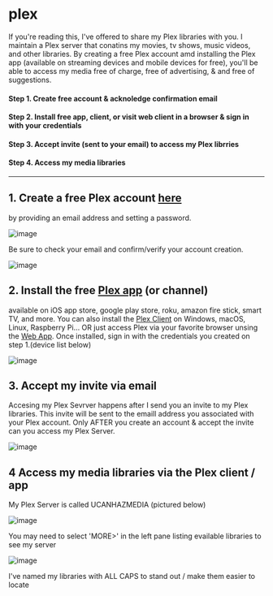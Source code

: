 # plex
If you're reading this, I've offered to share my Plex libraries with you. I maintain a Plex server that conatins my movies, tv shows, music videos, and other libraries. By creating a free Plex account amd installing the Plex app (available on streaming devices and mobile devices for free), you'll be able to access my media free of charge, free of advertising, & and free of suggestions. 

#### Step 1. Create free account & acknoledge confirmation email

#### Step 2. Install free app, client, or visit web client in a browser & sign in with your credentials

#### Step 3. Accept invite (sent to your email) to access my Plex librries 

#### Step 4. Access my media libraries 

-----------------------------------------------------------------------------
## 1. Create a free Plex account [here](https://www.plex.tv/sign-up/) 
by providing an email address and setting a password. 

![image](https://user-images.githubusercontent.com/69805720/133679015-8857dd9d-e40f-4abf-9b7a-02ca60d8493d.png)

Be sure to check your email and confirm/verify your account creation.

![image](https://user-images.githubusercontent.com/69805720/133689969-61c6aaea-e49c-4874-9bbd-b6d348053f5b.png)

## 2. Install the free [Plex app](https://www.plex.tv/apps-devices/) (or channel) 
available on iOS app store, google play store, roku, amazon fire stick, smart TV, and more. You can also install the [Plex Client](https://www.plex.tv/media-server-downloads/#plex-app) on Windows, macOS, Linux, Raspberry Pi... OR just access Plex via your favorite browser unsing the [Web App](https://www.plex.tv/). Once installed, sign in with the credentials you created on step 1.(device list below)

![image](https://user-images.githubusercontent.com/69805720/133690122-ba1ee871-a944-4533-ac58-ae881311f8db.png)

## 3. Accept my invite via email
Accesing my Plex Sevrver happens after I send you an invite to my Plex libraries. This invite will be sent to the emaill address you associated with your Plex account. Only AFTER you create an account & accept the invite can you access my Plex Server. 

![image](https://user-images.githubusercontent.com/69805720/133690857-1edf522c-a22f-410f-81fa-e1baac13c673.png)

## 4 Access my media libraries via the Plex client / app
My Plex Server is called UCANHAZMEDIA (pictured below)

![image](https://user-images.githubusercontent.com/69805720/133687490-84b8600a-75c5-49c3-83d7-6732a347c6b5.png)

You may need to select 'MORE>' in the left pane listing evailable libraries to see my server 

![image](https://user-images.githubusercontent.com/69805720/133687710-0b3bfea3-65bf-4b50-838e-ab346c8678b6.png)

I've named my libraries with ALL CAPS to stand out / make them easier to locate
